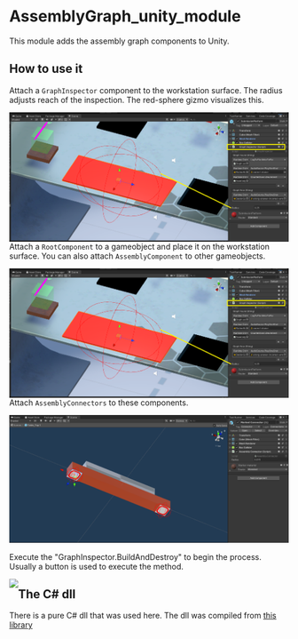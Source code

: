 # AssemblyGraph_unity_module

This module adds the assembly graph components to Unity.

## How to use it
Attach a `GraphInspector` component to the workstation surface. The radius adjusts reach of the inspection.  The red-sphere gizmo visualizes this.

<img src='Inspector.PNG' align="left">

Attach a `RootComponent` to a gameobject and place it on the workstation surface. You can also attach `AssemblyComponent` to other gameobjects.

<img src='Inspector.PNG' align="left">

Attach `AssemblyConnectors` to these components.

<img src='Connector.PNG'>

Execute the "GraphInspector.BuildAndDestroy" to begin the process. Usually a button is used to execute the method.

<img src='Assembly.PNG.PNG' align="left">


## The C# dll
There is a pure C# dll that was used here. The dll was compiled from [this library](https://github.com/Steedalion/AssemblyGraph)
